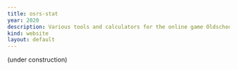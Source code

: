 ```yaml
---
title: osrs-stat
year: 2020
description: Various tools and calculators for the online game Oldschool Runescape.
kind: website
layout: default
---
```


(under construction)
